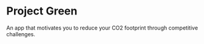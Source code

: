 # Project Green

An app that motivates you to reduce your CO2 footprint through competitive challenges.
